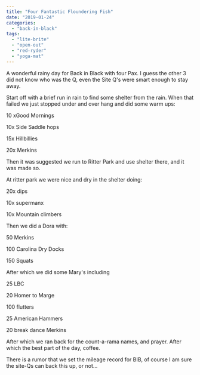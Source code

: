 ```yaml
---
title: "Four Fantastic Floundering Fish"
date: "2019-01-24"
categories: 
  - "back-in-black"
tags: 
  - "lite-brite"
  - "open-out"
  - "red-ryder"
  - "yoga-mat"
---
```


A wonderful rainy day for Back in Black with four Pax. I guess the other 3 did not know who was the Q, even the Site Q's were smart enough to stay away.

Start off with a brief run in rain to find some shelter from the rain. When that failed we just stopped under and over hang and did some warm ups:

10 xGood Mornings

10x Side Saddle hops

15x Hillbillies

20x Merkins

Then it was suggested we run to Ritter Park and use shelter there, and it was made so.

At ritter park we were nice and dry in the shelter doing:

20x dips

10x supermanx

10x Mountain climbers

Then we did a Dora with:

50 Merkins

100 Carolina Dry Docks

150 Squats

After which we did some Mary's including

25 LBC

20 Homer to Marge

100 flutters

25 American Hammers

20 break dance Merkins

After which we ran back for the count-a-rama names, and prayer. After which the best part of the day, coffee.

There is a rumor that we set the mileage record for BIB, of course I am sure the site-Qs can back this up, or not...
